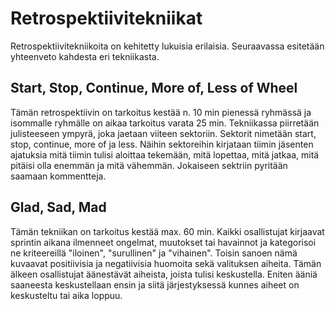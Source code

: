 # Retrospektiivitekniikat
 
Retrospektiivitekniikoita on kehitetty lukuisia erilaisia. Seuraavassa esitetään yhteenveto kahdesta eri tekniikasta.

## Start, Stop, Continue, More of, Less of Wheel

Tämän retrospektiivin on tarkoitus kestää n. 10 min pienessä ryhmässä ja isommalle ryhmälle on aikaa tarkoitus varata 25 min. Tekniikassa piirretään julisteeseen ympyrä, 
joka jaetaan viiteen sektoriin. Sektorit nimetään start, stop, continue, more of ja less. Näihin sektoreihin kirjataan tiimin jäsenten ajatuksia mitä tiimin tulisi 
aloittaa tekemään, mitä lopettaa, mitä jatkaa, mitä pitäisi olla enemmän ja mitä vähemmän. Jokaiseen sektriin pyritään saamaan kommentteja.

## Glad, Sad, Mad

Tämän tekniikan on tarkoitus kestää max. 60 min. Kaikki osallistujat kirjaavat sprintin aikana ilmenneet ongelmat, muutokset tai havainnot ja kategorisoi ne kriteereillä 
"iloinen", "surullinen" ja "vihainen". Toisin sanoen nämä kuvaavat positiivisia ja negatiivisia huomoita sekä valituksen aiheita. Tämän älkeen osallistujat äänestävät 
aiheista, joista tulisi keskustella. Eniten ääniä saaneesta keskustellaan ensin ja siitä järjestyksessä kunnes aiheet on keskusteltu tai aika loppuu.
